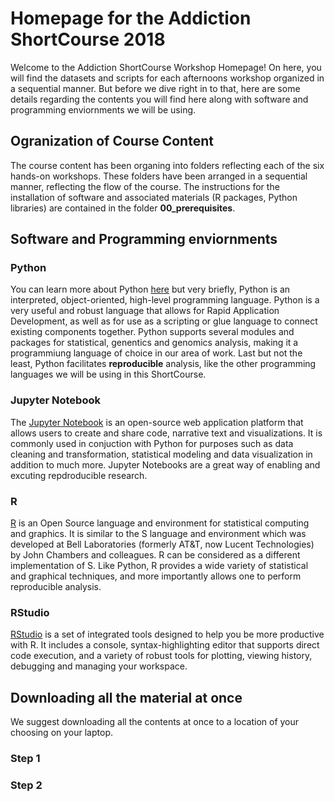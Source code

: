# Homepage for the Addiction ShortCourse 2018

Welcome to the Addiction ShortCourse Workshop Homepage! On here, you will find the datasets and scripts for each afternoons workshop organized in a sequential manner. But before we dive right in to that, here are some details regarding the contents you will find here along with software and programming enviornments we will be using. 

## Ogranization of Course Content
The course content has been organing into folders reflecting each of the six hands-on workshops. These folders have been arranged in a sequential manner, reflecting the flow of the course. The instructions for the installation of software and associated materials (R packages, Python libraries) are contained in the folder **00_prerequisites**.

## Software and Programming enviornments

### Python
You can learn more about Python [here](https://www.python.org/about/) but very briefly, Python is an interpreted, object-oriented, high-level programming language. Python is a very useful and robust language that allows for Rapid Application Development, as well as for use as a scripting or glue language to connect existing components together. Python supports several modules and packages for statistical, genentics and genomics analysis, making it a programmiung language of choice in our area of work. Last but not the least, Python facilitates **reproducible** analysis, like the other programming languages we will be using in this ShortCourse.

### Jupyter Notebook
The [Jupyter Notebook](http://jupyter.org/) is an open-source web application platform that allows users to create and share code, narrative text and visualizations. It is commonly used in conjuction with Python for purposes such as data cleaning and transformation, statistical modeling and data visualization in addition to much more. Jupyter Notebooks are a great way of enabling and excuting repdroducible research.

### R
[R](https://www.r-project.org/about.html) is an Open Source language and environment for statistical computing and graphics. It is similar to the S language and environment which was developed at Bell Laboratories (formerly AT&T, now Lucent Technologies) by John Chambers and colleagues. R can be considered as a different implementation of S. Like Python, R provides a wide variety of statistical and graphical techniques, and more importantly allows one to perform reproducible analysis.

### RStudio
[RStudio](https://www.rstudio.com/) is a set of integrated tools designed to help you be more productive with R. It includes a console, syntax-highlighting editor that supports direct code execution, and a variety of robust tools for plotting, viewing history, debugging and managing your workspace. 

## Downloading all the material at once
We suggest downloading all the contents at once to a location of your choosing on your laptop.

### Step 1
### Step 2
